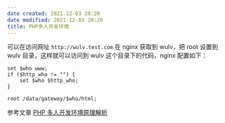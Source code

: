 ```yaml
---
date created: 2021-12-03 20:20
date modified: 2021-12-03 20:20
title: PHP多人开发环境
---
```

可以在访问网址 `http://wulv.test.com` 在 nginx 获取到 wulv，把 root 设置到 wulv 目录，这样就可以访问到 wulv 这个目录下的代码，nginx 配置如下：

```nginx
set $who www;
if ($http_who != "") {
    set $who $http_who;
}

root /data/gateway/$who/html;
```

参考文章 [PHP 多人开发环境原理解析](https://wenda.shukaiming.com/article/433)
